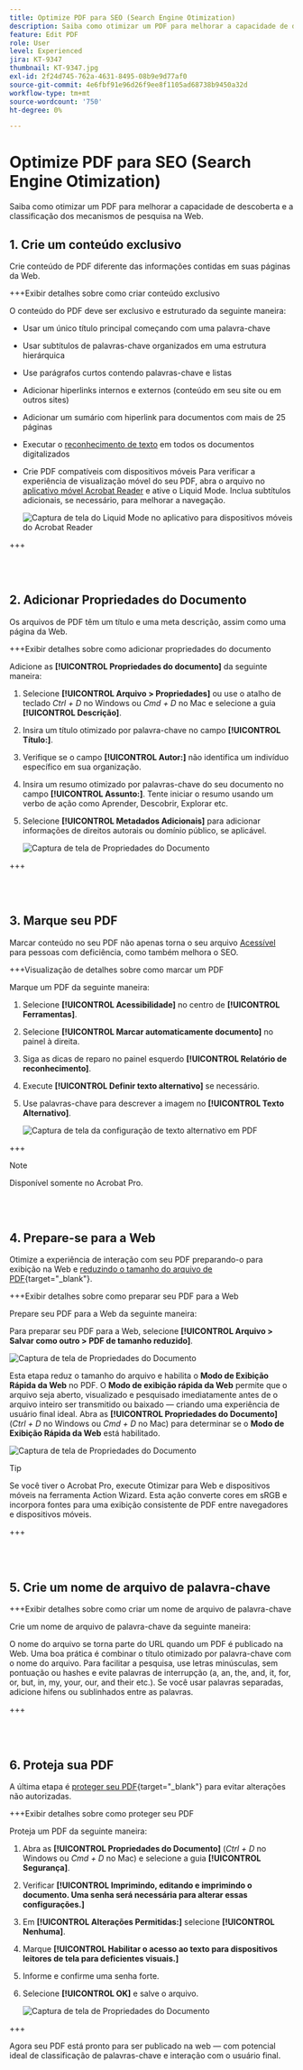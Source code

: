 ```yaml
---
title: Optimize PDF para SEO (Search Engine Otimization)
description: Saiba como otimizar um PDF para melhorar a capacidade de descoberta e a classificação do mecanismo de pesquisa na Web
feature: Edit PDF
role: User
level: Experienced
jira: KT-9347
thumbnail: KT-9347.jpg
exl-id: 2f24d745-762a-4631-8495-08b9e9d77af0
source-git-commit: 4e6fbf91e96d26f9ee8f1105ad68738b9450a32d
workflow-type: tm+mt
source-wordcount: '750'
ht-degree: 0%

---
```


# Optimize PDF para SEO (Search Engine Otimization)

Saiba como otimizar um PDF para melhorar a capacidade de descoberta e a classificação dos mecanismos de pesquisa na Web.

## 1. Crie um conteúdo exclusivo

Crie conteúdo de PDF diferente das informações contidas em suas páginas da Web.

+++Exibir detalhes sobre como criar conteúdo exclusivo

O conteúdo do PDF deve ser exclusivo e estruturado da seguinte maneira:

* Usar um único título principal começando com uma palavra-chave
* Usar subtítulos de palavras-chave organizados em uma estrutura hierárquica
* Use parágrafos curtos contendo palavras-chave e listas
* Adicionar hiperlinks internos e externos (conteúdo em seu site ou em outros sites)
* Adicionar um sumário com hiperlink para documentos com mais de 25 páginas
* Executar o [reconhecimento de texto](https://experienceleague.adobe.com/docs/document-cloud-learn/acrobat-learning/getting-started/scan-and-ocr.html) em todos os documentos digitalizados
* Crie PDF compatíveis com dispositivos móveis
Para verificar a experiência de visualização móvel do seu PDF, abra o arquivo no [aplicativo móvel Acrobat Reader](https://www.adobe.com/acrobat/mobile/acrobat-reader.html) e ative o Liquid Mode. Inclua subtítulos adicionais, se necessário, para melhorar a navegação.

  ![Captura de tela do Liquid Mode no aplicativo para dispositivos móveis do Acrobat Reader](../assets/optimizeseo1.png)

+++

<br> 

## 2. Adicionar Propriedades do Documento

Os arquivos de PDF têm um título e uma meta descrição, assim como uma página da Web.

+++Exibir detalhes sobre como adicionar propriedades do documento

Adicione as **[!UICONTROL Propriedades do documento]** da seguinte maneira:

1. Selecione **[!UICONTROL Arquivo > Propriedades]** ou use o atalho de teclado *Ctrl + D* no Windows ou *Cmd + D* no Mac e selecione a guia **[!UICONTROL Descrição]**.
1. Insira um título otimizado por palavra-chave no campo **[!UICONTROL Título:]**.
1. Verifique se o campo **[!UICONTROL Autor:]** não identifica um indivíduo específico em sua organização.
1. Insira um resumo otimizado por palavras-chave do seu documento no campo **[!UICONTROL Assunto:]**.
Tente iniciar o resumo usando um verbo de ação como Aprender, Descobrir, Explorar etc.
1. Selecione **[!UICONTROL Metadados Adicionais]** para adicionar informações de direitos autorais ou domínio público, se aplicável.

   ![Captura de tela de Propriedades do Documento](../assets/optimizeseo2.png)

+++

<br> 

## 3. Marque seu PDF

Marcar conteúdo no seu PDF não apenas torna o seu arquivo [Acessível](https://experienceleague.adobe.com/docs/document-cloud-learn/acrobat-learning/advanced-tasks/accessibility.html) para pessoas com deficiência, como também melhora o SEO.

+++Visualização de detalhes sobre como marcar um PDF

Marque um PDF da seguinte maneira:

1. Selecione **[!UICONTROL Acessibilidade]** no centro de **[!UICONTROL Ferramentas]**.
1. Selecione **[!UICONTROL Marcar automaticamente documento]** no painel à direita.
1. Siga as dicas de reparo no painel esquerdo **[!UICONTROL Relatório de reconhecimento]**.
1. Execute **[!UICONTROL Definir texto alternativo]** se necessário.
1. Use palavras-chave para descrever a imagem no **[!UICONTROL Texto Alternativo]**.

   ![Captura de tela da configuração de texto alternativo em PDF](../assets/optimizeseo3.png)

+++

>[!NOTE]
>
>Disponível somente no Acrobat Pro.

<br> 

## 4. Prepare-se para a Web

Otimize a experiência de interação com seu PDF preparando-o para exibição na Web e [reduzindo o tamanho do arquivo de PDF](https://www.adobe.com/br/acrobat/online/compress-pdf.html){target="_blank"}.

+++Exibir detalhes sobre como preparar seu PDF para a Web

Prepare seu PDF para a Web da seguinte maneira:

Para preparar seu PDF para a Web, selecione **[!UICONTROL Arquivo > Salvar como outro > PDF de tamanho reduzido]**.

![Captura de tela de Propriedades do Documento](../assets/optimizeseo4.png)

Esta etapa reduz o tamanho do arquivo e habilita o **Modo de Exibição Rápida da Web** no PDF. O **Modo de exibição rápida da Web** permite que o arquivo seja aberto, visualizado e pesquisado imediatamente antes de o arquivo inteiro ser transmitido ou baixado — criando uma experiência de usuário final ideal. Abra as **[!UICONTROL Propriedades do Documento]** (*Ctrl + D* no Windows ou *Cmd + D* no Mac) para determinar se o **Modo de Exibição Rápida da Web** está habilitado.

![Captura de tela de Propriedades do Documento](../assets/optimizeseo5.png)

>[!TIP]
>
>Se você tiver o Acrobat Pro, execute Otimizar para Web e dispositivos móveis na ferramenta Action Wizard. Esta ação converte cores em sRGB e incorpora fontes para uma exibição consistente de PDF entre navegadores e dispositivos móveis.

+++

<br> 

## 5. Crie um nome de arquivo de palavra-chave

+++Exibir detalhes sobre como criar um nome de arquivo de palavra-chave

Crie um nome de arquivo de palavra-chave da seguinte maneira:

O nome do arquivo se torna parte do URL quando um PDF é publicado na Web. Uma boa prática é combinar o título otimizado por palavra-chave com o nome do arquivo. Para facilitar a pesquisa, use letras minúsculas, sem pontuação ou hashes e evite palavras de interrupção (a, an, the, and, it, for, or, but, in, my, your, our, and their etc.). Se você usar palavras separadas, adicione hifens ou sublinhados entre as palavras.

+++

<br> 

## 6. Proteja sua PDF

A última etapa é [proteger seu PDF](https://www.adobe.com/br/acrobat/online/password-protect-pdf.html){target="_blank"} para evitar alterações não autorizadas.

+++Exibir detalhes sobre como proteger seu PDF

Proteja um PDF da seguinte maneira:

1. Abra as **[!UICONTROL Propriedades do Documento]** (*Ctrl + D* no Windows ou *Cmd + D* no Mac) e selecione a guia **[!UICONTROL Segurança]**.
1. Verificar **[!UICONTROL Imprimindo, editando e imprimindo o documento. Uma senha será necessária para alterar essas configurações.]**
1. Em **[!UICONTROL Alterações Permitidas:]** selecione **[!UICONTROL Nenhuma]**.
1. Marque **[!UICONTROL Habilitar o acesso ao texto para dispositivos leitores de tela para deficientes visuais.]**
1. Informe e confirme uma senha forte.
1. Selecione **[!UICONTROL OK]** e salve o arquivo.

   ![Captura de tela de Propriedades do Documento](../assets/optimizeseo6.png)

+++

Agora seu PDF está pronto para ser publicado na web — com potencial ideal de classificação de palavras-chave e interação com o usuário final.
